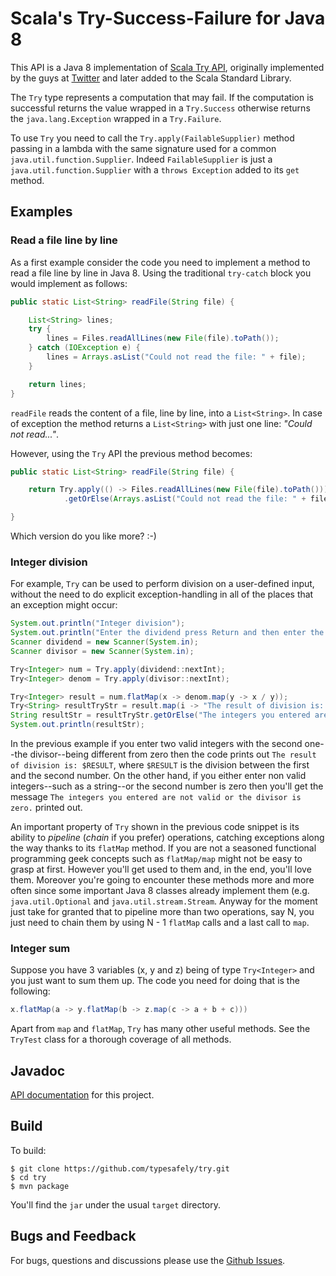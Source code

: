 # Scala's Try-Success-Failure for Java 8 #

This API is a Java 8 implementation of <a href="http://www.scala-lang.org/api/current/#scala.util.Try">Scala Try API</a>,
originally implemented by the guys at <a href="https://twitter.com/">Twitter</a> and later added to the Scala Standard Library.

The `Try` type represents a computation that may fail. If the computation is successful returns
the value wrapped in a `Try.Success` otherwise returns the
`java.lang.Exception` wrapped in a `Try.Failure`.

To use `Try` you need to call the `Try.apply(FailableSupplier)` method passing in a lambda with
the same signature used for a common `java.util.function.Supplier`.
Indeed `FailableSupplier` is just a `java.util.function.Supplier` with a
`throws Exception` added to its `get` method.

## Examples ##
### Read a file line by line ###
As a first example consider the code you need to implement a method to read a file line by line in Java 8. 
Using the traditional `try-catch` block you would implement as follows:

```java
public static List<String> readFile(String file) {

    List<String> lines;
    try {
        lines = Files.readAllLines(new File(file).toPath());
    } catch (IOException e) {
        lines = Arrays.asList("Could not read the file: " + file);
    }

    return lines;
}
```

`readFile` reads the content of a file, line by line, into a `List<String>`. In case of exception the method
returns a `List<String>` with just one line: *"Could not read..."*. 

However, using the `Try` API the previous method becomes:

```java
public static List<String> readFile(String file) {

    return Try.apply(() -> Files.readAllLines(new File(file).toPath()))
            .getOrElse(Arrays.asList("Could not read the file: " + file));

}
```

Which version do you like more? :-)

### Integer division ###
For example, `Try` can be used to perform division on a user-defined input, without the need to do explicit
exception-handling in all of the places that an exception might occur:

```java
System.out.println("Integer division");
System.out.println("Enter the dividend press Return and then enter the divisor: ");
Scanner dividend = new Scanner(System.in);
Scanner divisor = new Scanner(System.in);

Try<Integer> num = Try.apply(dividend::nextInt);
Try<Integer> denom = Try.apply(divisor::nextInt);

Try<Integer> result = num.flatMap(x -> denom.map(y -> x / y));
Try<String> resultTryStr = result.map(i -> "The result of division is: " + i);
String resultStr = resultTryStr.getOrElse("The integers you entered are not valid or the divisor is zero.");
System.out.println(resultStr);
```
In the previous example if you enter two valid integers with the second one--the divisor--being different from zero
then the code prints out `The result of division is: $RESULT`, where `$RESULT` is the division between the first
and the second number. On the other hand, if you either enter non valid integers--such as a string--or the second
number is zero then you'll get the message `The integers you entered are not valid or the divisor is zero.`
printed out.

An important property of `Try` shown in the previous code snippet is its ability
to *pipeline* (*chain* if you prefer)  operations, catching exceptions along the way thanks to its `flatMap` method.
If you are not a seasoned functional programming geek concepts such as `flatMap/map` might not be easy to grasp
at first. However you'll get used to them and, in the end, you'll love them. Moreover you're going to encounter
these methods more and more often since some important Java 8 classes already implement them
(e.g. `java.util.Optional` and `java.util.stream.Stream`. Anyway for the moment just take for
granted that to pipeline more than two operations, say N, you just need to chain them by using N - 1
`flatMap` calls and a last call to `map`. 

### Integer sum ###
Suppose you have 3 variables (x, y and z) being
of type `Try<Integer>` and you just want to sum them up. The code you need for doing that is the
following:

```java
x.flatMap(a -> y.flatMap(b -> z.map(c -> a + b + c)))
```

Apart from `map` and `flatMap`, `Try` has many other useful methods. See the `TryTest`
class for a thorough coverage of all methods.

## Javadoc ##
<a href="http://typesafely.github.io/try/apidocs/">API documentation</a> for this project.

## Build ##

To build:

```
$ git clone https://github.com/typesafely/try.git
$ cd try
$ mvn package
```

You'll find the `jar` under the usual `target` directory.

## Bugs and Feedback ##

For bugs, questions and discussions please use the [Github Issues](https://github.com/typesafely/try/issues).


